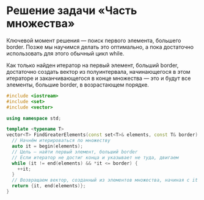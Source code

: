 # Решение задачи «Часть множества»

Ключевой момент решения — поиск первого элемента, большего border. Позже мы научимся делать это оптимально, а пока достаточно использовать для этого обычный цикл while.

Как только найден итератор на первый элемент, больший border, достаточно создать вектор из полуинтервала, начинающегося в этом итераторе и заканчивающегося в конце множества — это и будут все элементы, большие border, в возрастающем порядке.

```c++
#include <iostream>
#include <set>
#include <vector>

using namespace std;

template <typename T>
vector<T> FindGreaterElements(const set<T>& elements, const T& border) {
  // Начнём итерироваться по множеству
  auto it = begin(elements);
  // Цель — найти первый элемент, больший border
  // Если итератор не достиг конца и указывает не туда, двигаем
  while (it != end(elements) && *it <= border) {
  	++it;
  }
  // Возвращаем вектор, созданный из элементов множества, начиная с it
  return {it, end(elements)};
}

```

